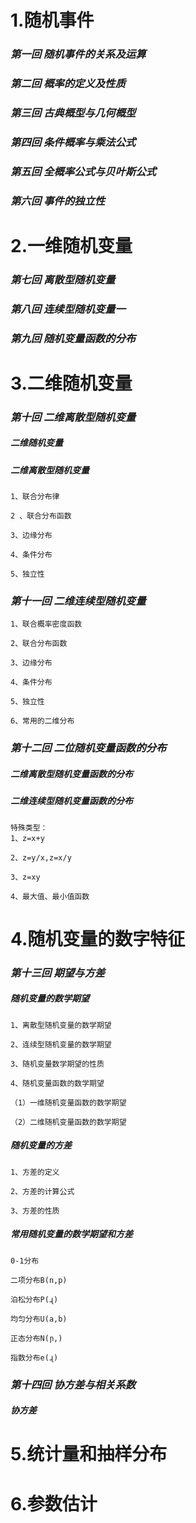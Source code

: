 # 1.随机事件

### *第一回 随机事件的关系及运算*

### *第二回 概率的定义及性质*

### *第三回 古典概型与几何概型*

### *第四回 条件概率与乘法公式*

### *第五回 全概率公式与贝叶斯公式*

### *第六回 事件的独立性*

# 2.一维随机变量

### *第七回 离散型随机变量*

### *第八回 连续型随机变量一*

### *第九回 随机变量函数的分布*

# 3.二维随机变量

### *第十回 二维离散型随机变量*

   ##### 二维随机变量

   ##### 二维离散型随机变量

    1、联合分布律

    2 、联合分布函数

    3、边缘分布

    4、条件分布

    5、独立性

### *第十一回 二维连续型随机变量*

    1、联合概率密度函数

    2、联合分布函数

    3、边缘分布

    4、条件分布

    5、独立性

    6、常用的二维分布

### *第十二回 二位随机变量函数的分布*

   ##### 二维离散型随机变量函数的分布

   ##### 二维连续型随机变量函数的分布

    特殊类型：
    1、z=x+y

    2、z=y/x,z=x/y

    3、z=xy

    4、最大值、最小值函数

# 4.随机变量的数字特征

### *第十三回 期望与方差*

   ##### 随机变量的数学期望

    1、离散型随机变量的数学期望

    2、连续型随机变量的数学期望

    3、随机变量数学期望的性质

    4、随机变量函数的数学期望

    （1）一维随机变量函数的数学期望

    （2）二维随机变量函数的数学期望

   ##### 随机变量的方差

    1、方差的定义

    2、方差的计算公式

    3、方差的性质

   ##### 常用随机变量的数学期望和方差

    0-1分布

    二项分布B(n,p)

    泊松分布P(ɻ)

    均匀分布U(a,b)

    正态分布N(ɲ,)

    指数分布e(ɻ)

### *第十四回 协方差与相关系数*

   ##### 协方差



# 5.统计量和抽样分布

# 6.参数估计

